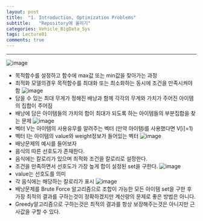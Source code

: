 ```yaml
---
layout: post
title:  "1. Introduction, Optimization Problems"
subtitle:   "Repository에 올리기"
categories: Vehicle_BigData_Sys
tags: Lecture01
comments: true
---
```

---

![image](https://user-images.githubusercontent.com/70193130/189824450-38c155c8-3a83-4426-b902-05fb1c5c073f.png)
+ 목적함수를 설정하고 함수에 max값 또는 min값을 찾아가는 과정 
+ 최적화 모델의경우 목적함수를 최대화 또는 최소화하는 동시에 조건을 만족시켜야함
![image](https://user-images.githubusercontent.com/70193130/189824469-8d3f437d-b7ad-4fba-9ea9-01a0665dbf0f.png)
+  담을 수 있는 최대 무게가 정해진 배낭과 함께 각각의 무게와 가치가 주어진 아이템의 집합이 주어짐
+ 배낭에 담은 아이템들의 가치의 합이 최대가 되도록 하는 아이템들의 부분집합을 찾는 문제
![image](https://user-images.githubusercontent.com/70193130/189824480-a5623f65-3ee0-45e5-b4cc-2a56aa003220.png)
+ 벡터 V는 아이템의 사용유무를 알려주는 벡터 (만약 아이템i를 사용했다면 V[i]=1)
+ 벡터 I는 아이템의 value와 weight정보가 들어있는 벡터
![image](https://user-images.githubusercontent.com/70193130/189824489-3b68d2cd-eda7-42f2-83b2-fe1101db8486.png)
+ 배낭문제의 예시를 들어보자
+ 음식의 따른 선호도가 존재한다.
+ 음식에는 칼로리가 있으며 최적화 조건을 칼로리로 설정한다.
+ 조건을 만족하면서 선호도가 가장 높게 합이 설정된 set을 구한다.
![image](https://user-images.githubusercontent.com/70193130/189824496-8ae600c0-4346-4c94-8fd1-bca35f2ba42e.png)
+ value는 선호도를 의미 
+ 각 음식에는 해당하는 칼로리가 표시
![image](https://user-images.githubusercontent.com/70193130/189824503-50cdf433-8c16-4ffd-b8f0-0ad80a85c2b4.png)
+ 배낭문제를 Brute Force 알고리즘으로 조합이 가능한 모든 아이템 set을 구한 후 가장 최적의 결과를 구하는것이 정확하겠지만 계산량의 문제로 좋은 방법은 아니다.
+ Greedy알고리즘으로 구하는것은 최적의 결과를 항상 보장해주는것은 아니지만 근사값을 구할 수 있다.